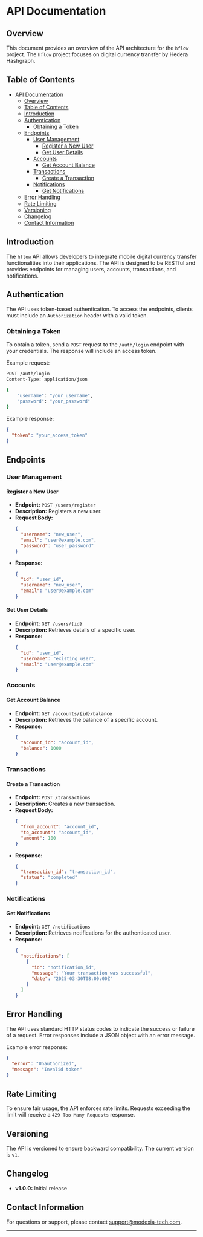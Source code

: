 # API Documentation

## Overview

This document provides an overview of the API architecture for the `hflow`
project. The `hflow` project focuses on digital currency transfer  by Hedera
Hashgraph.

## Table of Contents

- [API Documentation](#api-documentation)
  - [Overview](#overview)
  - [Table of Contents](#table-of-contents)
  - [Introduction](#introduction)
  - [Authentication](#authentication)
    - [Obtaining a Token](#obtaining-a-token)
  - [Endpoints](#endpoints)
    - [User Management](#user-management)
      - [Register a New User](#register-a-new-user)
      - [Get User Details](#get-user-details)
    - [Accounts](#accounts)
      - [Get Account Balance](#get-account-balance)
    - [Transactions](#transactions)
      - [Create a Transaction](#create-a-transaction)
    - [Notifications](#notifications)
      - [Get Notifications](#get-notifications)
  - [Error Handling](#error-handling)
  - [Rate Limiting](#rate-limiting)
  - [Versioning](#versioning)
  - [Changelog](#changelog)
  - [Contact Information](#contact-information)

## Introduction

The `hflow` API allows developers to integrate mobile digital currency transfer functionalities
into their applications. The API is designed to be RESTful and provides
endpoints for managing users, accounts, transactions, and notifications.

## Authentication

The API uses token-based authentication. To access the endpoints, clients must
include an `Authorization` header with a valid token.

### Obtaining a Token

To obtain a token, send a `POST` request to the `/auth/login` endpoint with your
credentials. The response will include an access token.

Example request:

```bash
POST /auth/login
Content-Type: application/json

{
    "username": "your_username",
    "password": "your_password"
}
```

Example response:

```json
{
  "token": "your_access_token"
}
```

## Endpoints

### User Management

#### Register a New User

- **Endpoint:** `POST /users/register`
- **Description:** Registers a new user.
- **Request Body:**
  ```json
  {
    "username": "new_user",
    "email": "user@example.com",
    "password": "user_password"
  }
  ```
- **Response:**
  ```json
  {
    "id": "user_id",
    "username": "new_user",
    "email": "user@example.com"
  }
  ```

#### Get User Details

- **Endpoint:** `GET /users/{id}`
- **Description:** Retrieves details of a specific user.
- **Response:**
  ```json
  {
    "id": "user_id",
    "username": "existing_user",
    "email": "user@example.com"
  }
  ```

### Accounts

#### Get Account Balance

- **Endpoint:** `GET /accounts/{id}/balance`
- **Description:** Retrieves the balance of a specific account.
- **Response:**
  ```json
  {
    "account_id": "account_id",
    "balance": 1000
  }
  ```

### Transactions

#### Create a Transaction

- **Endpoint:** `POST /transactions`
- **Description:** Creates a new transaction.
- **Request Body:**
  ```json
  {
    "from_account": "account_id",
    "to_account": "account_id",
    "amount": 100
  }
  ```
- **Response:**
  ```json
  {
    "transaction_id": "transaction_id",
    "status": "completed"
  }
  ```

### Notifications

#### Get Notifications

- **Endpoint:** `GET /notifications`
- **Description:** Retrieves notifications for the authenticated user.
- **Response:**
  ```json
  {
    "notifications": [
      {
        "id": "notification_id",
        "message": "Your transaction was successful",
        "date": "2025-03-30T08:00:00Z"
      }
    ]
  }
  ```

## Error Handling

The API uses standard HTTP status codes to indicate the success or failure of a
request. Error responses include a JSON object with an error message.

Example error response:

```json
{
  "error": "Unauthorized",
  "message": "Invalid token"
}
```

## Rate Limiting

To ensure fair usage, the API enforces rate limits. Requests exceeding the limit
will receive a `429 Too Many Requests` response.

## Versioning

The API is versioned to ensure backward compatibility. The current version is
`v1`.

## Changelog

- **v1.0.0:** Initial release

## Contact Information

For questions or support, please contact
[support@modexia-tech.com](mailto:support@modexia-tech.com).

---
